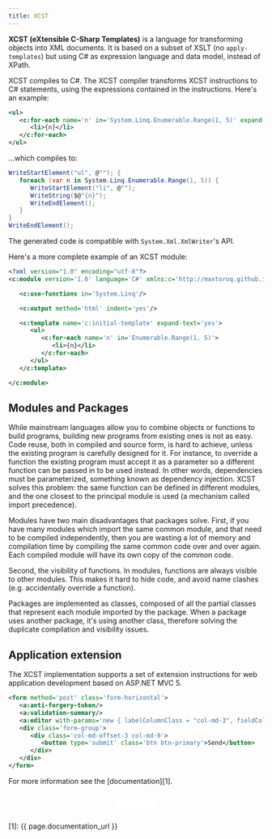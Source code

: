 ```yaml
---
title: XCST
---
```


**XCST (eXtensible C-Sharp Templates)** is a language for transforming objects into XML documents. It is based on a subset of XSLT (no `apply-templates`) but using C# as expression language and data model, instead of XPath.

XCST compiles to C#. The XCST compiler transforms XCST instructions to C# statements, using the expressions contained in the instructions. Here's an example:

```xml
<ul>
   <c:for-each name='n' in='System.Linq.Enumerable.Range(1, 5)' expand-text='yes'>
      <li>{n}</li>
   </c:for-each>
</ul>
```

...which compiles to:

```csharp
WriteStartElement("ul", @""); {
   foreach (var n in System.Linq.Enumerable.Range(1, 5)) {
      WriteStartElement("li", @"");
      WriteString($@"{n}");
      WriteEndElement();
   }
}
WriteEndElement();
```

The generated code is compatible with `System.Xml.XmlWriter`'s API.

Here's a more complete example of an XCST module:

```xml
<?xml version="1.0" encoding="utf-8"?>
<c:module version='1.0' language='C#' xmlns:c='http://maxtoroq.github.io/XCST'>

   <c:use-functions in='System.Linq'/>

   <c:output method='html' indent='yes'/>

   <c:template name='c:initial-template' expand-text='yes'>
      <ul>
         <c:for-each name='n' in='Enumerable.Range(1, 5)'>
            <li>{n}</li>
         </c:for-each>
      </ul>
   </c:template>

</c:module>
```

Modules and Packages
--------------------
While mainstream languages allow you to combine objects or functions to build programs, building new programs from existing ones is not as easy. Code reuse, both in compiled and source form, is hard to achieve, unless the existing program is carefully designed for it. For instance, to override a function the existing program must accept it as a parameter so a different function can be passed in to be used instead. In other words, dependencies must be parameterized, something known as dependency injection. XCST solves this problem: the same function can be defined in different modules, and the one closest to the principal module is used (a mechanism called import precedence).

Modules have two main disadvantages that packages solve. First, if you have many modules which import the same common module, and that need to be compiled independently, then you are wasting a lot of memory and compilation time by compiling the same common code over and over again. Each compiled module will have its own copy of the common code.

Second, the visibility of functions. In modules, functions are always visible to other modules. This makes it hard to hide code, and avoid name clashes (e.g. accidentally override a function).

Packages are implemented as classes, composed of all the partial classes that represent each module imported by the package. When a package uses another package, it's using another class, therefore solving the duplicate compilation and visibility issues.

Application extension
---------------------

The XCST implementation supports a set of extension instructions for web application development based on ASP.NET MVC 5.

```xml
<form method='post' class='form-horizontal'>
   <a:anti-forgery-token/>
   <a:validation-summary/>
   <a:editor with-params='new { labelColumnClass = "col-md-3", fieldColumnClass = "col-md-9" }'/>
   <div class='form-group'>
      <div class='col-md-offset-3 col-md-9'>
         <button type='submit' class='btn btn-primary'>Send</button>
      </div>
   </div>
</form>
```

For more information see the [documentation][1].

<div style="text-align: center; margin-top: 2em">
   <iframe src="/github-btn.html?user={{site.github.owner_name}}&repo=XCST&type=star&size=large" frameborder="0" scrolling="0" width="80px" height="30px"></iframe>
</div>

[1]: {{ page.documentation_url }}
